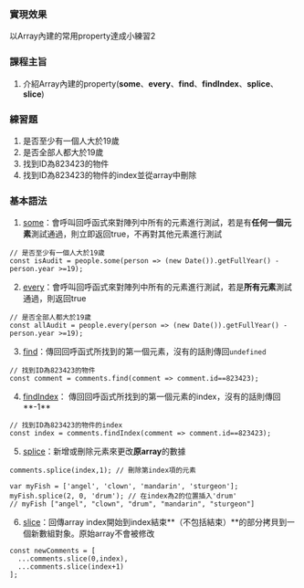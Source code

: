 ### 實現效果
以Array內建的常用property達成小練習2
### 課程主旨
1.  介紹Array內建的property(**some**、**every**、**find**、**findIndex**、**splice**、**slice**)
### 練習題
1.  是否至少有一個人大於19歲 
2.  是否全部人都大於19歲  
3.  找到ID為823423的物件  
4.  找到ID為823423的物件的index並從array中刪除
### 基本語法
1.  [some](https://developer.mozilla.org/zh-CN/docs/Web/JavaScript/Reference/Global_Objects/Array/some)：會呼叫回呼函式來對陣列中所有的元素進行測試，若是有**任何一個元素**測試通過，則立即返回true，不再對其他元素進行測試
```
// 是否至少有一個人大於19歲  
const isAudit = people.some(person => (new Date()).getFullYear() - person.year >=19); 
```
2.  [every](https://developer.mozilla.org/zh-CN/docs/Web/JavaScript/Reference/Global_Objects/Array/every)：會呼叫回呼函式來對陣列中所有的元素進行測試，若是**所有元素**測試通過，則返回true
```
// 是否全部人都大於19歲
const allAudit = people.every(person => (new Date()).getFullYear() - person.year >=19);
```
3.  [find](https://developer.mozilla.org/zh-CN/docs/Web/JavaScript/Reference/Global_Objects/Array/find)：傳回回呼函式所找到的第一個元素，沒有的話則傳回`undefined`
```
// 找到ID為823423的物件
const comment = comments.find(comment => comment.id==823423);
```
4.  [findIndex](https://developer.mozilla.org/zh-CN/docs/Web/JavaScript/Reference/Global_Objects/Array/findIndex)： 傳回回呼函式所找到的第一個元素的index，沒有的話則傳回**-1**
```
// 找到ID為823423的物件的index
const index = comments.findIndex(comment => comment.id==823423);
```
5.  [splice](https://developer.mozilla.org/zh-CN/docs/Web/JavaScript/Reference/Global_Objects/Array/splice)：新增或刪除元素來更改**原array**的數據
```
comments.splice(index,1); // 刪除第index項的元素

var myFish = ['angel', 'clown', 'mandarin', 'sturgeon'];
myFish.splice(2, 0, 'drum'); // 在index為2的位置插入'drum'
// myFish ["angel", "clown", "drum", "mandarin", "sturgeon"]
```
6.  [slice](https://developer.mozilla.org/zh-CN/docs/Web/JavaScript/Reference/Global_Objects/Array/slice)：回傳array index開始到index結束**（不包括結束）**的部分拷貝到一個新數組對象。原始array不會被修改
```
const newComments = [
  ...comments.slice(0,index),
  ...comments.slice(index+1)
];

```